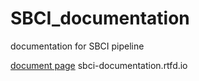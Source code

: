 # SBCI_documentation
documentation for SBCI pipeline

[document page](sbci-documentation.rtfd.io)
sbci-documentation.rtfd.io
